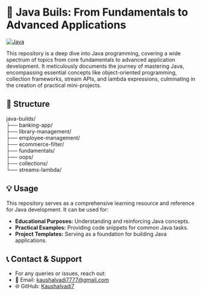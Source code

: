 
# 🚀 Java Buils: From Fundamentals to Advanced Applications

[![Java](https://img.shields.io/badge/Java-ED8B00?style=for-the-badge&logo=java&logoColor=white)](https://www.w3schools.com/java/)

This repository is a deep dive into Java programming, covering a wide spectrum of topics from core fundamentals to advanced application development. It meticulously documents the journey of mastering Java, encompassing essential concepts like object-oriented programming, collection frameworks, stream APIs, and lambda expressions, culminating in the creation of practical mini-projects.  

## 📂 Structure  
java-builds/  
├── banking-app/  
├── library-management/  
├── employee-management/  
├── ecommerce-filter/  
├── fundamentals/  
├── oops/  
├── collections/  
└── streams-lambda/  

## 💡 Usage

This repository serves as a comprehensive learning resource and reference for Java development. It can be used for:

* **Educational Purposes:** Understanding and reinforcing Java concepts.
* **Practical Examples:** Providing code snippets for common Java tasks.
* **Project Templates:** Serving as a foundation for building Java applications.


## 📞 Contact & Support
  - For any queries or issues, reach out:
  - 📧 Email: kaushalvadi7777@gmail.com 
  - 🌐 GitHub: [Kaushalvadi7](https://github.com/Kaushalvadi7)  
